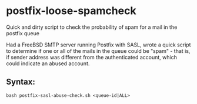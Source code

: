 # postfix-loose-spamcheck
Quick and dirty script to check the probability of spam for a mail in the postfix queue

Had a FreeBSD SMTP server running Postfix with SASL, wrote a quick script to determine if one or all of the mails in the queue could be "spam" - that is, if sender address was different from the authenticated account, which could indicate an abused account.

## Syntax: 
```bash postfix-sasl-abuse-check.sh <queue-id|ALL>```
